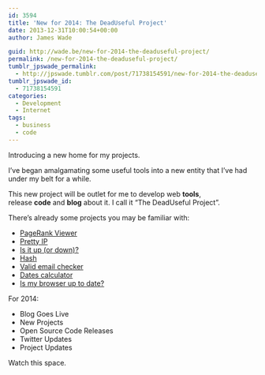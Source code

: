 ```yaml
---
id: 3594
title: 'New for 2014: The DeadUseful Project'
date: 2013-12-31T10:00:54+00:00
author: James Wade

guid: http://wade.be/new-for-2014-the-deaduseful-project/
permalink: /new-for-2014-the-deaduseful-project/
tumblr_jpswade_permalink:
  - http://jpswade.tumblr.com/post/71738154591/new-for-2014-the-deaduseful-project
tumblr_jpswade_id:
  - 71738154591
categories:
  - Development
  - Internet
tags:
  - business
  - code
---
```

<p class="lead">
  Introducing a new home for my projects.
</p>

I’ve began amalgamating some useful tools into a new entity that I’ve had under my belt for a while.

This new project will be outlet for me to develop web **tools**, release **code** and **blog** about it. I call it “The DeadUseful Project”.

There’s already some projects you may be familiar with:

  * [PageRank Viewer](http://deaduseful.com/pagerank/)
  * [Pretty IP](http://deaduseful.com/ip/)
  * [Is it up (or down)?](http://deaduseful.com/up/)
  * [Hash](http://deaduseful.com/hash/)
  * [Valid email checker](http://deaduseful.com/validemail/)
  * [Dates calculator](http://deaduseful.com/dates/)
  * [Is my browser up to date?](http://deaduseful.com/browsercheck/)

For 2014:

  * Blog Goes Live
  * New Projects
  * Open Source Code Releases
  * Twitter Updates
  * Project Updates

Watch this space.